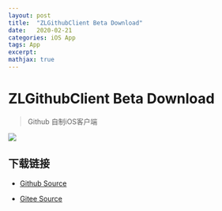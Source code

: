 ```yaml
---
layout: post
title:  "ZLGithubClient Beta Download"
date:   2020-02-21
categories: iOS App
tags: App
excerpt: 
mathjax: true
---
```


# ZLGithubClient Beta Download


> Github 自制iOS客户端


![][3]

## 下载链接

- [Github Source][1]

- [Gitee Source][2]


[1]: itms-services://?action=download-manifest&url=https://existorlive.github.io/public/GithubClient/Github/manifest.plist



[2]: itms-services://?action=download-manifest&url=https://existorlive.gitee.io/public/GithubClient/Gitee/manifest.plist

[3]: /public/GithubClient/ipa/icon-57.png





